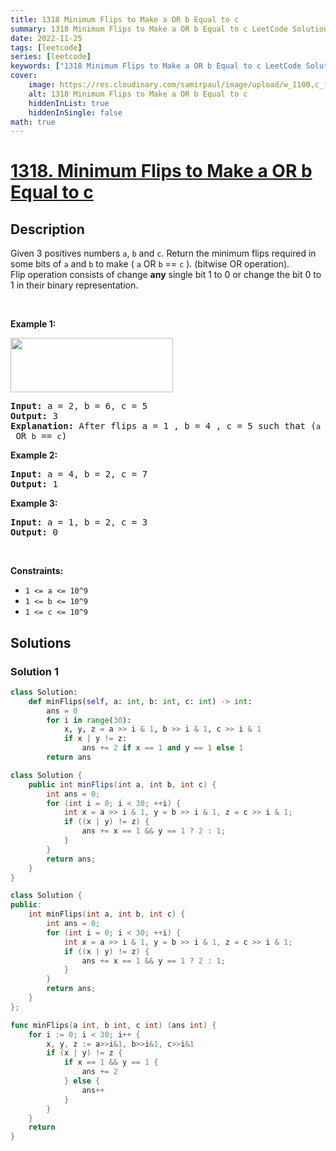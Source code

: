 ```yaml
---
title: 1318 Minimum Flips to Make a OR b Equal to c
summary: 1318 Minimum Flips to Make a OR b Equal to c LeetCode Solution Explained
date: 2022-11-25
tags: [leetcode]
series: [leetcode]
keywords: ["1318 Minimum Flips to Make a OR b Equal to c LeetCode Solution Explained in all languages", "1318 Minimum Flips to Make a OR b Equal to c", "LeetCode", "leetcode solution in Python3 C++ Java Go PHP Ruby Swift TypeScript Rust C# JavaScript C", "GeeksforGeeks", "InterviewBit", "Coding Ninjas", "HackerRank", "HackerEarth", "CodeChef", "TopCoder", "AlgoExpert", "freeCodeCamp", "Codeforces", "GitHub", "AtCoder", "Samir Paul"]
cover:
    image: https://res.cloudinary.com/samirpaul/image/upload/w_1100,c_fit,co_rgb:FFFFFF,l_text:Arial_75_bold:1318 Minimum Flips to Make a OR b Equal to c - Solution Explained/problem-solving.webp
    alt: 1318 Minimum Flips to Make a OR b Equal to c
    hiddenInList: true
    hiddenInSingle: false
math: true
---
```



# [1318. Minimum Flips to Make a OR b Equal to c](https://leetcode.com/problems/minimum-flips-to-make-a-or-b-equal-to-c)


## Description

<p>Given 3 positives numbers <code>a</code>, <code>b</code> and <code>c</code>. Return the minimum flips required in some bits of <code>a</code> and <code>b</code> to make (&nbsp;<code>a</code> OR <code>b</code> == <code>c</code>&nbsp;). (bitwise OR operation).<br />
Flip operation&nbsp;consists of change&nbsp;<strong>any</strong>&nbsp;single bit 1 to 0 or change the bit 0 to 1&nbsp;in their binary representation.</p>

<p>&nbsp;</p>
<p><strong class="example">Example 1:</strong></p>

<p><img alt="" src="https://spcdn.pages.dev/leetcode/problems/1318.Minimum%20Flips%20to%20Make%20a%20OR%20b%20Equal%20to%20c/images/sample_3_1676.png" style="width: 260px; height: 87px;" /></p>

<pre>
<strong>Input:</strong> a = 2, b = 6, c = 5
<strong>Output:</strong> 3
<strong>Explanation: </strong>After flips a = 1 , b = 4 , c = 5 such that (<code>a</code> OR <code>b</code> == <code>c</code>)</pre>

<p><strong class="example">Example 2:</strong></p>

<pre>
<strong>Input:</strong> a = 4, b = 2, c = 7
<strong>Output:</strong> 1
</pre>

<p><strong class="example">Example 3:</strong></p>

<pre>
<strong>Input:</strong> a = 1, b = 2, c = 3
<strong>Output:</strong> 0
</pre>

<p>&nbsp;</p>
<p><strong>Constraints:</strong></p>

<ul>
	<li><code>1 &lt;= a &lt;= 10^9</code></li>
	<li><code>1 &lt;= b&nbsp;&lt;= 10^9</code></li>
	<li><code>1 &lt;= c&nbsp;&lt;= 10^9</code></li>
</ul>

## Solutions

### Solution 1

<!-- tabs:start -->

```python
class Solution:
    def minFlips(self, a: int, b: int, c: int) -> int:
        ans = 0
        for i in range(30):
            x, y, z = a >> i & 1, b >> i & 1, c >> i & 1
            if x | y != z:
                ans += 2 if x == 1 and y == 1 else 1
        return ans
```

```java
class Solution {
    public int minFlips(int a, int b, int c) {
        int ans = 0;
        for (int i = 0; i < 30; ++i) {
            int x = a >> i & 1, y = b >> i & 1, z = c >> i & 1;
            if ((x | y) != z) {
                ans += x == 1 && y == 1 ? 2 : 1;
            }
        }
        return ans;
    }
}
```

```cpp
class Solution {
public:
    int minFlips(int a, int b, int c) {
        int ans = 0;
        for (int i = 0; i < 30; ++i) {
            int x = a >> i & 1, y = b >> i & 1, z = c >> i & 1;
            if ((x | y) != z) {
                ans += x == 1 && y == 1 ? 2 : 1;
            }
        }
        return ans;
    }
};
```

```go
func minFlips(a int, b int, c int) (ans int) {
	for i := 0; i < 30; i++ {
		x, y, z := a>>i&1, b>>i&1, c>>i&1
		if (x | y) != z {
			if x == 1 && y == 1 {
				ans += 2
			} else {
				ans++
			}
		}
	}
	return
}
```

<!-- tabs:end -->

<!-- end -->
